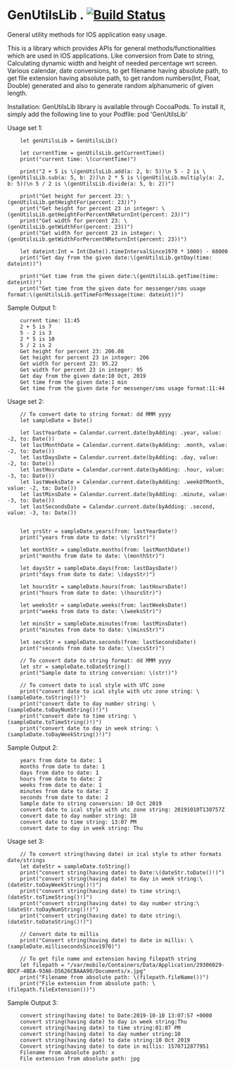 # GenUtilsLib . [![Build Status](https://travis-ci.org/virtplay/GenUtilsLib.svg?branch=master)](https://travis-ci.org/virtplay/GenUtilsLib)
General utility methods for IOS application easy usage.

This is a library which provides APIs for general methods/functionalities which are used in IOS applications. Like conversion from Date to string, Calculating dynamic width and height of needed percentage wrt screen. Various calendar, date conversions, to get filename having absolute path, to get file extension having absolute path, to get random numbers(Int, Float, Double) generated and also to generate random alphanumeric of given length. 

Installation:
GenUtilsLib library is available through CocoaPods. To install it, simply add the following line to your Podfile:
        pod 'GenUtilsLib'


Usage set 1:

        let genUtilsLib = GenUtilsLib()
        
        let currentTime = genUtilsLib.getCurrentTime()
        print("current time: \(currentTime)")
        
        print("2 + 5 is \(genUtilsLib.add(a: 2, b: 5))\n 5 - 2 is \(genUtilsLib.sub(a: 5, b: 2))\n 2 * 5 is \(genUtilsLib.multiply(a: 2, b: 5))\n 5 / 2 is \(genUtilsLib.divide(a: 5, b: 2))")
        
        print("Get height for percent 23: \(genUtilsLib.getHeightFor(percent: 23))")
        print("Get height for percent 23 in integer: \(genUtilsLib.getHeightForPercentNReturnInt(percent: 23))")
        print("Get width for percent 23: \(genUtilsLib.getWidthFor(percent: 23))")
        print("Get width for percent 23 in integer: \(genUtilsLib.getWidthForPercentNReturnInt(percent: 23))")
        
        let dateint:Int = Int(Date().timeIntervalSince1970 * 1000) - 68000
        print("Get day from the given date:\(genUtilsLib.getDay(time: dateint))")
        
        print("Get time from the given date:\(genUtilsLib.getTime(time: dateint))")
        print("Get time from the given date for messenger/sms usage format:\(genUtilsLib.getTimeForMessage(time: dateint))")
        
        
Sample Output 1:

        current time: 11:45
        2 + 5 is 7
        5 - 2 is 3
        2 * 5 is 10
        5 / 2 is 2
        Get height for percent 23: 206.08
        Get height for percent 23 in integer: 206
        Get width for percent 23: 95.22
        Get width for percent 23 in integer: 95
        Get day from the given date:10 Oct, 2019
        Get time from the given date:1 min
        Get time from the given date for messenger/sms usage format:11:44
        
        
Usage set 2:

        // To convert date to string format: dd MMM yyyy
        let sampleDate = Date()
        
        let lastYearDate = Calendar.current.date(byAdding: .year, value: -2, to: Date())
        let lastMonthDate = Calendar.current.date(byAdding: .month, value: -2, to: Date())
        let lastDaysDate = Calendar.current.date(byAdding: .day, value: -2, to: Date())
        let lastHoursDate = Calendar.current.date(byAdding: .hour, value: -3, to: Date())
        let lastWeeksDate = Calendar.current.date(byAdding: .weekOfMonth, value: -2, to: Date())
        let lastMinsDate = Calendar.current.date(byAdding: .minute, value: -3, to: Date())
        let lastSecondsDate = Calendar.current.date(byAdding: .second, value: -3, to: Date())
        
        
        let yrsStr = sampleDate.years(from: lastYearDate!)
        print("years from date to date: \(yrsStr)")
        
        let monthStr = sampleDate.months(from: lastMonthDate!)
        print("months from date to date: \(monthStr)")
        
        let daysStr = sampleDate.days(from: lastDaysDate!)
        print("days from date to date: \(daysStr)")
        
        let hoursStr = sampleDate.hours(from: lastHoursDate!)
        print("hours from date to date: \(hoursStr)")
        
        let weeksStr = sampleDate.weeks(from: lastWeeksDate!)
        print("weeks from date to date: \(weeksStr)")
        
        let minsStr = sampleDate.minutes(from: lastMinsDate!)
        print("minutes from date to date: \(minsStr)")
        
        let secsStr = sampleDate.seconds(from: lastSecondsDate!)
        print("seconds from date to date: \(secsStr)")
        
        // To convert date to string format: dd MMM yyyy
        let str = sampleDate.toDateString()
        print("Sample date to string conversion: \(str!)")
        
        // To convert date to ical style with UTC zone
        print("convert date to ical style with utc zone string: \(sampleDate.toString())")
        print("convert date to day number string: \(sampleDate.toDayNumString()!)")
        print("convert date to time string: \(sampleDate.toTimeString()!)")
        print("convert date to day in week string: \(sampleDate.toDayWeekString()!)")
        
        
Sample Output 2:

        years from date to date: 1
        months from date to date: 1
        days from date to date: 1
        hours from date to date: 2
        weeks from date to date: 1
        minutes from date to date: 2
        seconds from date to date: 2
        Sample date to string conversion: 10 Oct 2019
        convert date to ical style with utc zone string: 20191010T130757Z
        convert date to day number string: 10
        convert date to time string: 13:07 PM
        convert date to day in week string: Thu
        
        
Usage set 3:

        // To convert string(having date) in ical style to other formats date/strings
        let dateStr = sampleDate.toString()
        print("convert string(having date) to Date:\(dateStr.toDate()!)")
        print("convert string(having date) to day in week string:\(dateStr.toDayWeekString()!)")
        print("convert string(having date) to time string:\(dateStr.toTimeString()!)")
        print("convert string(having date) to day number string:\(dateStr.toDayNumString()!)")
        print("convert string(having date) to date string:\(dateStr.toDateString()!)")
        
        // Convert date to millis
        print("Convert string(having date) to date in millis: \(sampleDate.millisecondsSince1970)")
        
        // To get file name and extension having filepath string
        let filepath = "/var/mobile/Containers/Data/Application/29306029-BDCF-4BEA-93A6-D5626CBAAA90/Documents/x.jpg"
        print("Filename from absolute path: \(filepath.fileName())")
        print("File extension from absolute path: \(filepath.fileExtension())")
        
Sample Output 3:
        
        convert string(having date) to Date:2019-10-10 13:07:57 +0000
        convert string(having date) to day in week string:Thu
        convert string(having date) to time string:01:07 PM
        convert string(having date) to day number string:10
        convert string(having date) to date string:10 Oct 2019
        Convert string(having date) to date in millis: 1570712877951
        Filename from absolute path: x
        File extension from absolute path: jpg
        

